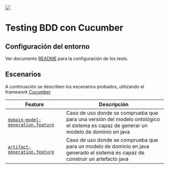 ![](../images/logos_feder.png)

# Testing BDD con Cucumber

## Configuración del entorno

Ver documento [README](https://github.com/HerculesCRUE/ib-asio-docs-/blob/master/entregables_hito_2/testing/testing.md) para la configuración de los tests.

## Escenarios

A continuación se describen los escenarios probados, utilizando el framework [Cucumber](https://cucumber.io/docs/cucumber/).

| Feature                                                     | Descripción                                                                                                                                          |
| ----------------------------------------------------------- | ------------------------------------------------------------------------------------------------------- |
| [`domain-model-generation.feature`](../test/features/domain-model-generation.feature) | Caso de uso donde se comprueba que para una versión del modelo ontológico el sistema es capaz de generar un modelo de dominio en java  |
| [`artifact-generation.feature`](../test/features/artifact-generation.feature) | Caso de uso donde se comprueba que para un modelo de dominio en java generado el sistema es capaz de construir un artefacto java |
